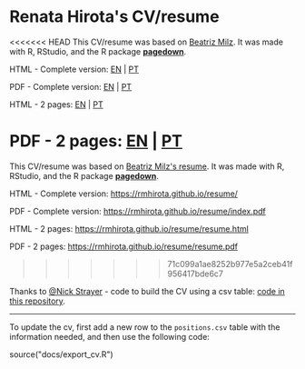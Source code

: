 # Renata Hirota's CV/resume

<<<<<<< HEAD
This CV/resume was based on [Beatriz Milz](https://github.com/beatrizmilz/resume). It was made with R, RStudio, and the R package [**pagedown**](https://github.com/rstudio/pagedown).

HTML - Complete version: [EN](https://rmhirota.github.io/resume/) | [PT](https://rmhirota.github.io/resume/resume_pt/)

PDF - Complete version: [EN](https://rmhirota.github.io/resume/index.pdf) | [PT](https://rmhirota.github.io/resume/index_pt.pdf)

HTML - 2 pages: [EN](https://rmhirota.github.io/resume/resume.html) | [PT](https://rmhirota.github.io/resume/resume_pt.html)

PDF - 2 pages: [EN](https://rmhirota.github.io/resume/resume.pdf) | [PT](https://rmhirota.github.io/resume/resume_pt.pdf)
=======
This CV/resume was based on [Beatriz Milz's resume](https://github.com/beatrizmilz/resume). It was made with R, RStudio, and the R package [**pagedown**](https://github.com/rstudio/pagedown).

HTML - Complete version: https://rmhirota.github.io/resume/

PDF - Complete version: https://rmhirota.github.io/resume/index.pdf

HTML - 2 pages: https://rmhirota.github.io/resume/resume.html

PDF - 2 pages: https://rmhirota.github.io/resume/resume.pdf
>>>>>>> 71c099a1ae8252b977e5a2ceb41f956417bde6c7

Thanks to [@Nick Strayer](http://nickstrayer.me/) - code to build the CV using a csv table: [code in this repository](https://github.com/nstrayer/cv).

---

To update the cv, first add a new row to the `positions.csv` table with the information needed, and then use the following code:

source("docs/export_cv.R")
